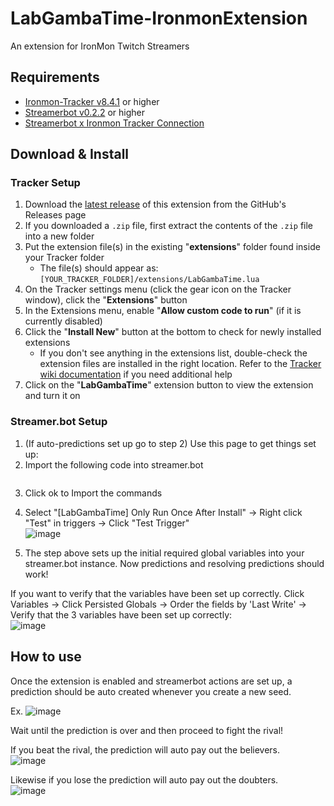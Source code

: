 # LabGambaTime-IronmonExtension
An extension for IronMon Twitch Streamers

## Requirements
- [Ironmon-Tracker v8.4.1](https://github.com/besteon/Ironmon-Tracker) or higher
- [Streamerbot v0.2.2](https://streamer.bot/api/releases/streamer.bot/latest/download) or higher
- [Streamerbot x Ironmon Tracker Connection](https://docs.google.com/document/d/114UW7L963bXF8WIweSZtG6khy79dy4Vhl9j021XoJQw/edit#heading=h.jcnkrt614tg4)

## Download & Install

### Tracker Setup
1) Download the [latest release](https://github.com/UTDZac/SpriteIsMe-IronmonExtension/releases/latest) of this extension from the GitHub's Releases page
2) If you downloaded a `.zip` file, first extract the contents of the `.zip` file into a new folder
3) Put the extension file(s) in the existing "**extensions**" folder found inside your Tracker folder
   - The file(s) should appear as: `[YOUR_TRACKER_FOLDER]/extensions/LabGambaTime.lua`
4) On the Tracker settings menu (click the gear icon on the Tracker window), click the "**Extensions**" button
5) In the Extensions menu, enable "**Allow custom code to run**" (if it is currently disabled)
6) Click the "**Install New**" button at the bottom to check for newly installed extensions
   - If you don't see anything in the extensions list, double-check the extension files are installed in the right location. Refer to the [Tracker wiki documentation](https://github.com/besteon/Ironmon-Tracker/wiki/Tracker-Add-ons#install-and-setup-1) if you need additional help
7) Click on the "**LabGambaTime**" extension button to view the extension and turn it on

### Streamer.bot Setup

1) (If auto-predictions set up go to step 2) Use this page to get things set up:
2) Import the following code into streamer.bot
```

```
3) Click ok to Import the commands
4) Select "[LabGambaTime] Only Run Once After Install" -> Right click "Test" in triggers -> Click "Test Trigger"<br>
![image](https://github.com/WaffleSmacker/LabGambaTime-IronmonExtension/assets/131427794/5bc428d3-a4cf-4ae5-a718-d4253c87b6fb)

5) The step above sets up the initial required global variables into your streamer.bot instance.  Now predictions and resolving predictions should work!

If you want to verify that the variables have been set up correctly.
Click Variables -> Click Persisted Globals -> Order the fields by 'Last Write' -> Verify that the 3 variables have been set up correctly:<br>
![image](https://github.com/WaffleSmacker/LabGambaTime-IronmonExtension/assets/131427794/230409e8-9d4e-4576-b354-747e12c40dc2)


## How to use
Once the extension is enabled and streamerbot actions are set up, a prediction should be auto created whenever you create a new seed.

Ex.
![image](https://github.com/WaffleSmacker/LabGambaTime-IronmonExtension/assets/131427794/f4ea2ace-7edb-4421-886a-eda30f2024c8)

Wait until the prediction is over and then proceed to fight the rival!

If you beat the rival, the prediction will auto pay out the believers. <br>
![image](https://github.com/WaffleSmacker/LabGambaTime-IronmonExtension/assets/131427794/bb354acb-981a-453d-913e-2d4db3a21dab)


Likewise if you lose the prediction will auto pay out the doubters.<br>
![image](https://github.com/WaffleSmacker/LabGambaTime-IronmonExtension/assets/131427794/8c3b5279-0fca-47d9-aa9e-a9b32bf6ea4e)

